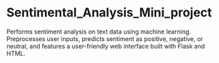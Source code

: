 # Sentimental_Analysis_Mini_project
Performs sentiment analysis on text data using machine learning. Preprocesses user inputs, predicts sentiment as positive, negative, or neutral, and features a user-friendly web interface built with Flask and HTML.
